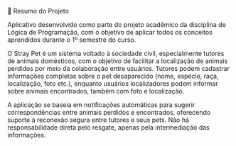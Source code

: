 📝 Resumo do Projeto

Aplicativo desenvolvido como parte do projeto acadêmico da disciplina de Lógica de Programação, com o objetivo de aplicar todos os conceitos aprendidos durante o 1º semestre do curso.

O Stray Pet é um sistema voltado à sociedade civil, especialmente tutores de animais domésticos, com o objetivo de facilitar a localização de animais perdidos por meio da colaboração entre usuários. Tutores podem cadastrar informações completas sobre o pet desaparecido (nome, espécie, raça, localização, foto etc.), enquanto usuários localizadores podem informar sobre animais encontrados, também com foto e localização.

A aplicação se baseia em notificações automáticas para sugerir correspondências entre animais perdidos e encontrados, oferecendo suporte à reconexão segura entre tutores e seus pets. Não há responsabilidade direta pelo resgate, apenas pela intermediação das informações.